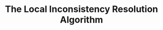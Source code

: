 ---
title: "The Local Inconsistency Resolution Algorithm"
conf: ICML 
year: 2023
pubinfo: Workshop on Structured Probabilistic Inference & Generative Modeling (SPIGM); Workshop on Localized Learning (LLW)
authors: Oliver Richardson
poster: /files/posters/LIR.pdf
type: workshop
extralinks: 
    - ['4-page extended abstract', '/files/papers/lir.pdf']
    - ['SPIGM.OpenReview', 'https://openreview.net/forum?id=5VTeqSXLCo']
    - ['LLW.OpenReview', 'https://openreview.net/forum?id=KzSNLSXKW5']
---
